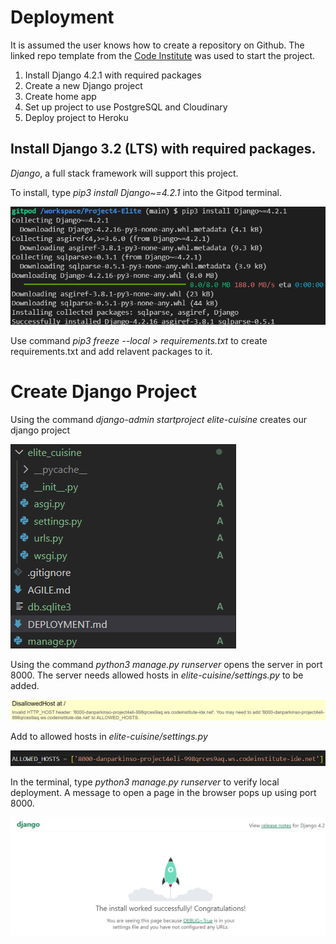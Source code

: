 # Deployment

It is assumed the user knows how to create a repository on Github.
The linked repo template from the [Code Institute](https://github.com/Code-Institute-Org/gitpod-full-template) was used to start the project.

1. Install Django 4.2.1 with required packages
2. Create a new Django project
3. Create home app
3. Set up project to use PostgreSQL and Cloudinary
4. Deploy project to Heroku

## Install Django 3.2 (LTS) with required packages.

*Django*, a full stack framework will support this project.

To install, type *pip3 install Django~=4.2.1* into the Gitpod terminal.

![Django installed](docs/local_deployment/id-01-install-django.png)

Use command *pip3 freeze --local > requirements.txt* to create requirements.txt and add relavent packages to it. 

# Create Django Project

Using the command *django-admin startproject elite-cuisine* creates our django project

![elite-cuisine created](docs/local_deployment/cp-01-elite-cuisine-project.png)

Using the command *python3 manage.py runserver* opens the server in port 8000. The server needs allowed hosts in *elite-cuisine/settings.py* to be added.

![Server error message](docs/local_deployment/cp-02-allowed-hosts.png)

Add to allowed hosts in *elite-cuisine/settings.py*

![Allowed hosts added](docs/local_deployment/cp-03-allowed-hosts-added.png)

In the terminal, type *python3 manage.py runserver* to verify local deployment. A message to open a page in the browser pops up using port 8000.

![Allowed hosts added](docs/local_deployment/cp-04-succesful-server.png)


